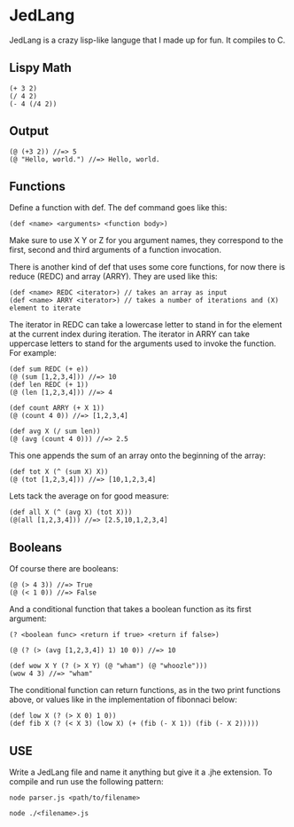 JedLang
=======

JedLang is a crazy lisp-like languge that I made up for fun. It compiles to C.

Lispy Math
----------
```shell
(+ 3 2)
(/ 4 2)
(- 4 (/4 2))
```

Output
------
```shell
(@ (+3 2)) //=> 5
(@ "Hello, world.") //=> Hello, world.
```

Functions
---------

Define a function with def. The def command goes like this:

```shell
(def <name> <arguments> <function body>)
```
Make sure to use X Y or Z for you argument names, they correspond to the first, second and third arguments of a function invocation.    

There is another kind of def that uses some core functions, for now there is reduce (REDC) and array (ARRY). They are used like this:

```shell
(def <name> REDC <iterator>) // takes an array as input
(def <name> ARRY <iterator>) // takes a number of iterations and (X) element to iterate
```
The iterator in REDC can take a lowercase letter to stand in for the element at the current index during iteration. The iterator in ARRY can take uppercase letters to stand for the arguments used to invoke the function. For example:
```shell
(def sum REDC (+ e))
(@ (sum [1,2,3,4])) //=> 10
(def len REDC (+ 1))
(@ (len [1,2,3,4])) //=> 4

(def count ARRY (+ X 1))
(@ (count 4 0)) //=> [1,2,3,4]

(def avg X (/ sum len))
(@ (avg (count 4 0))) //=> 2.5
```
This one appends the sum of an array onto the beginning of the array:
```shell
(def tot X (^ (sum X) X))
(@ (tot [1,2,3,4])) //=> [10,1,2,3,4]
```
Lets tack the average on for good measure:
```shell
(def all X (^ (avg X) (tot X)))
(@(all [1,2,3,4])) //=> [2.5,10,1,2,3,4]
```

Booleans
--------
Of course there are booleans:
```shell
(@ (> 4 3)) //=> True
(@ (< 1 0)) //=> False
```
And a conditional function that takes a boolean function as its first argument:
```shell
(? <boolean func> <return if true> <return if false>)

(@ (? (> (avg [1,2,3,4]) 1) 10 0)) //=> 10

(def wow X Y (? (> X Y) (@ "wham") (@ "whoozle")))
(wow 4 3) //=> "wham"
```
The conditional function can return functions, as in the two print functions above, or values like in the implementation of fibonnaci below:

```shell
(def low X (? (> X 0) 1 0))
(def fib X (? (< X 3) (low X) (+ (fib (- X 1)) (fib (- X 2)))))
```

USE
---

Write a JedLang file and name it anything but give it a .jhe extension. To compile and run use the following pattern:

```shell
node parser.js <path/to/filename>

node ./<filename>.js
```
